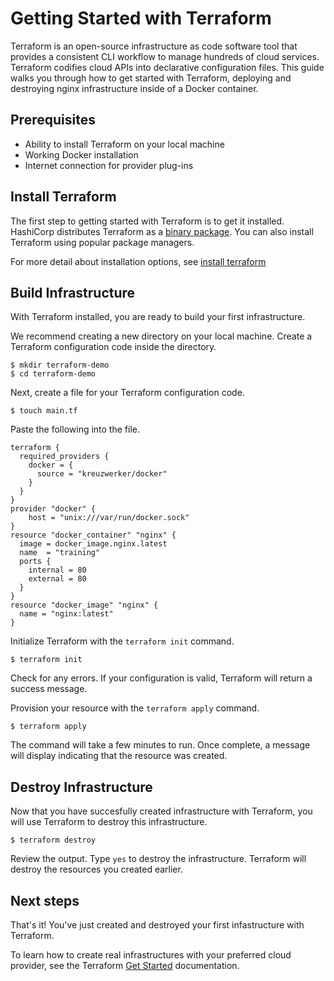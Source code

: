 # Getting Started with Terraform

Terraform is an open-source infrastructure as code software tool that provides a consistent CLI workflow to manage hundreds of cloud services. Terraform codifies cloud APIs into declarative configuration files. This guide walks you through how to get started with Terraform, deploying and destroying nginx infrastructure inside of a Docker container.

## Prerequisites

- Ability to install Terraform on your local machine
- Working Docker installation 
- Internet connection for provider plug-ins

## Install Terraform
The first step to getting started with Terraform is to get it installed. HashiCorp distributes Terraform as a [binary package](https://www.terraform.io/downloads.html). You can also install Terraform using popular package managers. 

For more detail about installation options, see [install terraform](https://learn.hashicorp.com/tutorials/terraform/install-cli)

## Build Infrastructure
With Terraform installed, you are ready to build your first infrastructure.

We recommend creating a new directory on your local machine. Create a Terraform configuration code inside the directory.

```shell
$ mkdir terraform-demo
$ cd terraform-demo
```

Next, create a file for your Terraform configuration code.

```shell
$ touch main.tf
```

Paste the following into the file.

```hcl
terraform {
  required_providers {
    docker = {
      source = "kreuzwerker/docker"
    }
  }
}
provider "docker" {
    host = "unix:///var/run/docker.sock"
}
resource "docker_container" "nginx" {
  image = docker_image.nginx.latest
  name  = "training"
  ports {
    internal = 80
    external = 80
  }
}
resource "docker_image" "nginx" {
  name = "nginx:latest"
}
```

Initialize Terraform with the `terraform init` command. 

```shell
$ terraform init
```

Check for any errors. If your configuration is valid, Terraform will return a success message.

Provision your resource with the `terraform apply` command.

```shell
$ terraform apply
```

The command will take a few minutes to run. Once complete, a message will display indicating that the resource was created. 

## Destroy Infrastructure
Now that you have succesfully created infrastructure with Terraform, you will use Terraform to destroy this infrastructure.

```shell
$ terraform destroy
```

Review the output. Type `yes` to destroy the infrastructure. Terraform will destroy the resources you created earlier.



## Next steps
That's it! You've just created and destroyed your first infastructure with Terraform.

To learn how to create real infrastructures with your preferred cloud provider, see the Terraform [Get Started](https://learn.hashicorp.com/terraform) documentation.
